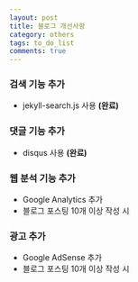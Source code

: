 ```yaml
---
layout: post
title: 블로그 개선사항
category: others
tags: to_do_list
comments: true
---
```



### 검색 기능 추가
- jekyll-search.js 사용 **(완료)**

### 댓글 기능 추가
- disqus 사용 **(완료)**


### 웹 분석 기능 추가
- Google Analytics 추가
- 블로그 포스팅 10개 이상 작성 시

### 광고 추가
- Google AdSense 추가
- 블로그 포스팅 10개 이상 작성 시 
